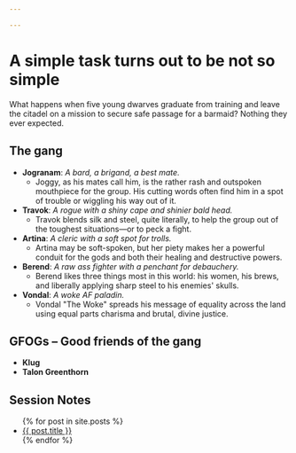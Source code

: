 ```yaml
---

---
```

# A simple task turns out to be not so simple
What happens when five young dwarves graduate from training and leave the citadel on a mission to secure safe passage for a barmaid? Nothing they ever expected.

## The gang
- **Jogranam**: _A bard, a brigand, a best mate._
  - Joggy, as his mates call him, is the rather rash and outspoken mouthpiece for the group. His cutting words often find him in a spot of trouble or wiggling his way out of it.
- **Travok**: _A rogue with a shiny cape and shinier bald head._
  - Travok blends silk and steel, quite literally, to help the group out of the toughest situations—or to peck a fight.
- **Artina**: _A cleric with a soft spot for trolls._
  - Artina may be soft-spoken, but her piety makes her a powerful conduit for the gods and both their healing and destructive powers.
- **Berend**: _A raw ass fighter with a penchant for debauchery._
  - Berend likes three things most in this world: his women, his brews, and liberally applying sharp steel to his enemies' skulls.
- **Vondal**: _A woke AF paladin._
  - Vondal "The Woke" spreads his message of equality across the land using equal parts charisma and brutal, divine justice.

## GFOGs – Good friends of the gang
- **Klug**
- **Talon Greenthorn**

## Session Notes
<ul>
  {% for post in site.posts %}
    <li>
      <a href="{{ post.url | prepend: site.github.url }}">{{ post.title }}</a>
    </li>
  {% endfor %}
</ul>
